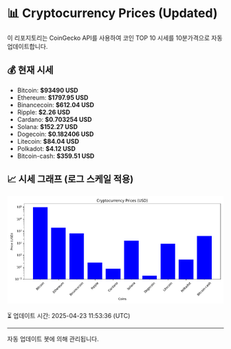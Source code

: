 
# 📊 Cryptocurrency Prices (Updated)

이 리포지토리는 CoinGecko API를 사용하여 코인 TOP 10 시세를 10분가격으로 자동 업데이트합니다.

## 💰 현재 시세
- Bitcoin: **$93490 USD**
- Ethereum: **$1797.95 USD**
- Binancecoin: **$612.04 USD**
- Ripple: **$2.26 USD**
- Cardano: **$0.703254 USD**
- Solana: **$152.27 USD**
- Dogecoin: **$0.182406 USD**
- Litecoin: **$84.04 USD**
- Polkadot: **$4.12 USD**
- Bitcoin-cash: **$359.51 USD**

## 📈 시세 그래프 (로그 스케일 적용)
![Crypto Prices](crypto_prices.png)

⏳ 업데이트 시간: 2025-04-23 11:53:36 (UTC)

---
자동 업데이트 봇에 의해 관리됩니다.
